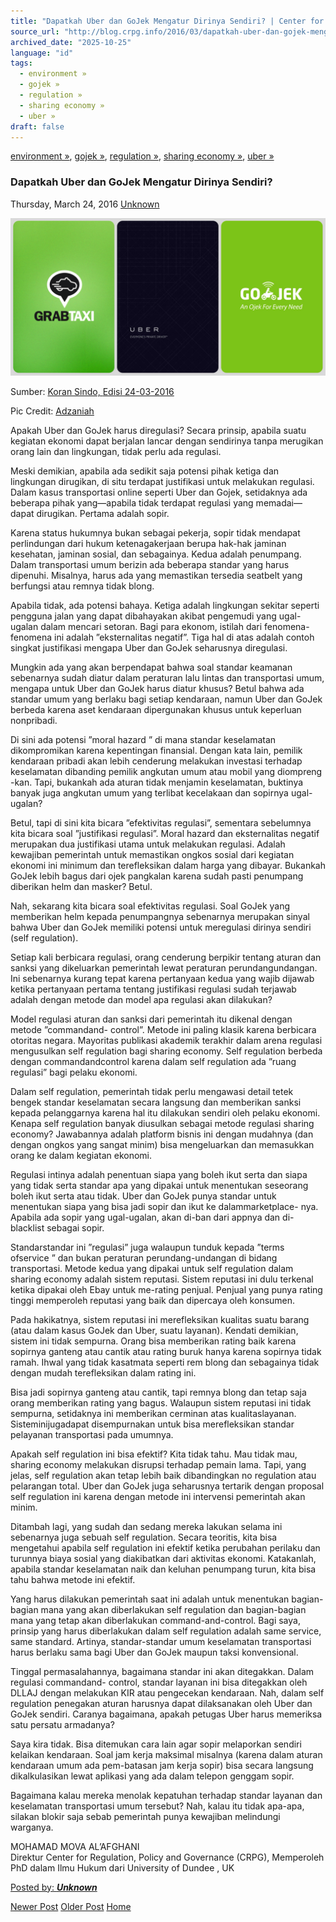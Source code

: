 ```yaml
---
title: "Dapatkah Uber dan GoJek Mengatur Dirinya Sendiri? | Center for Regulation, Policy and Governance (CRPG)"
source_url: "http://blog.crpg.info/2016/03/dapatkah-uber-dan-gojek-mengatur.html"
archived_date: "2025-10-25"
language: "id"
tags:
  - environment »
  - gojek »
  - regulation »
  - sharing economy »
  - uber »
draft: false
---
```


[environment »](http://blog.crpg.info/search/label/environment), [gojek »](http://blog.crpg.info/search/label/gojek), [regulation »](http://blog.crpg.info/search/label/regulation), [sharing economy »](http://blog.crpg.info/search/label/sharing%20economy), [uber »](http://blog.crpg.info/search/label/uber)

###  Dapatkah Uber dan GoJek Mengatur Dirinya Sendiri? 

Thursday, March 24, 2016  [ Unknown ](https://www.blogger.com/profile/00655928445009738553 "author profile")

![](/assets/images/asset_00048_img_7495.jpg)

  
  
Sumber: [Koran Sindo, ](http://www.koran-sindo.com/news.php?r=1&n=3&date=2016-03-24)[Edisi 24-03-2016](http://www.koran-sindo.com/news.php?r=1&n=3&date=2016-03-24)  
  
Pic Credit: [Adzaniah](http://adzaniah.com/2015/05/14/meng-uber-gojek-nge-grabtaxi/)  
  
Apakah Uber dan GoJek harus diregulasi? Secara prinsip, apabila suatu kegiatan ekonomi dapat berjalan lancar dengan sendirinya tanpa merugikan orang lain dan lingkungan, tidak perlu ada regulasi.   
  
Meski demikian, apabila ada sedikit saja potensi pihak ketiga dan lingkungan dirugikan, di situ terdapat justifikasi untuk melakukan regulasi. Dalam kasus transportasi online seperti Uber dan Gojek, setidaknya ada beberapa pihak yang—apabila tidak terdapat regulasi yang memadai—dapat dirugikan. Pertama adalah sopir.   
  
Karena status hukumnya bukan sebagai pekerja, sopir tidak mendapat perlindungan dari hukum ketenagakerjaan berupa hak-hak jaminan kesehatan, jaminan sosial, dan sebagainya. Kedua adalah penumpang. Dalam transportasi umum berizin ada beberapa standar yang harus dipenuhi. Misalnya, harus ada yang memastikan tersedia seatbelt yang berfungsi atau remnya tidak blong.   
  
Apabila tidak, ada potensi bahaya. Ketiga adalah lingkungan sekitar seperti pengguna jalan yang dapat dibahayakan akibat pengemudi yang ugal-ugalan dalam mencari setoran. Bagi para ekonom, istilah dari fenomena-fenomena ini adalah ”eksternalitas negatif”. Tiga hal di atas adalah contoh singkat justifikasi mengapa Uber dan GoJek seharusnya diregulasi.   
  


Mungkin ada yang akan berpendapat bahwa soal standar keamanan sebenarnya sudah diatur dalam peraturan lalu lintas dan transportasi umum, mengapa untuk Uber dan GoJek harus diatur khusus? Betul bahwa ada standar umum yang berlaku bagi setiap kendaraan, namun Uber dan GoJek berbeda karena aset kendaraan dipergunakan khusus untuk keperluan nonpribadi.

  


  


Di sini ada potensi ”moral hazard ” di mana standar keselamatan dikompromikan karena kepentingan finansial. Dengan kata lain, pemilik kendaraan pribadi akan lebih cenderung melakukan investasi terhadap keselamatan dibanding pemilik angkutan umum atau mobil yang diompreng -kan. Tapi, bukankah ada aturan tidak menjamin keselamatan, buktinya banyak juga angkutan umum yang terlibat kecelakaan dan sopirnya ugal-ugalan? 

  


  


  


Betul, tapi di sini kita bicara ”efektivitas regulasi”, sementara sebelumnya kita bicara soal ”justifikasi regulasi”. Moral hazard dan eksternalitas negatif merupakan dua justifikasi utama untuk melakukan regulasi. Adalah kewajiban pemerintah untuk memastikan ongkos sosial dari kegiatan ekonomi ini minimum dan terefleksikan dalam harga yang dibayar. Bukankah GoJek lebih bagus dari ojek pangkalan karena sudah pasti penumpang diberikan helm dan masker? Betul. 

  


  


  


Nah, sekarang kita bicara soal efektivitas regulasi. Soal GoJek yang memberikan helm kepada penumpangnya sebenarnya merupakan sinyal bahwa Uber dan GoJek memiliki potensi untuk meregulasi dirinya sendiri (self regulation). 

  


  


  


Setiap kali berbicara regulasi, orang cenderung berpikir tentang aturan dan sanksi yang dikeluarkan pemerintah lewat peraturan perundangundangan. Ini sebenarnya kurang tepat karena pertanyaan kedua yang wajib dijawab ketika pertanyaan pertama tentang justifikasi regulasi sudah terjawab adalah dengan metode dan model apa regulasi akan dilakukan? 

  


  


  


Model regulasi aturan dan sanksi dari pemerintah itu dikenal dengan metode ”commandand- control”. Metode ini paling klasik karena berbicara otoritas negara. Mayoritas publikasi akademik terakhir dalam arena regulasi mengusulkan self regulation bagi sharing economy. Self regulation berbeda dengan commandandcontrol karena dalam self regulation ada ”ruang regulasi” bagi pelaku ekonomi. 

  


  


  


Dalam self regulation, pemerintah tidak perlu mengawasi detail tetek bengek standar keselamatan secara langsung dan memberikan sanksi kepada pelanggarnya karena hal itu dilakukan sendiri oleh pelaku ekonomi. Kenapa self regulation banyak diusulkan sebagai metode regulasi sharing economy? Jawabannya adalah platform bisnis ini dengan mudahnya (dan dengan ongkos yang sangat minim) bisa mengeluarkan dan memasukkan orang ke dalam kegiatan ekonomi. 

  


  


  


Regulasi intinya adalah penentuan siapa yang boleh ikut serta dan siapa yang tidak serta standar apa yang dipakai untuk menentukan seseorang boleh ikut serta atau tidak. Uber dan GoJek punya standar untuk menentukan siapa yang bisa jadi sopir dan ikut ke dalammarketplace- nya. Apabila ada sopir yang ugal-ugalan, akan di-ban dari appnya dan di-blacklist sebagai sopir. 

  


  


  


Standarstandar ini ”regulasi” juga walaupun tunduk kepada ”terms ofservice ” dan bukan peraturan perundang-undangan di bidang transportasi. Metode kedua yang dipakai untuk self regulation dalam sharing economy adalah sistem reputasi. Sistem reputasi ini dulu terkenal ketika dipakai oleh Ebay untuk me-rating penjual. Penjual yang punya rating tinggi memperoleh reputasi yang baik dan dipercaya oleh konsumen. 

  


  


  


Pada hakikatnya, sistem reputasi ini merefleksikan kualitas suatu barang (atau dalam kasus GoJek dan Uber, suatu layanan). Kendati demikian, sistem ini tidak sempurna. Orang bisa memberikan rating baik karena sopirnya ganteng atau cantik atau rating buruk hanya karena sopirnya tidak ramah. Ihwal yang tidak kasatmata seperti rem blong dan sebagainya tidak dengan mudah terefleksikan dalam rating ini. 

  


  


  


Bisa jadi sopirnya ganteng atau cantik, tapi remnya blong dan tetap saja orang memberikan rating yang bagus. Walaupun sistem reputasi ini tidak sempurna, setidaknya ini memberikan cerminan atas kualitaslayanan. Sisteminijugadapat disempurnakan untuk bisa merefleksikan standar pelayanan transportasi pada umumnya. 

  


  


  


Apakah self regulation ini bisa efektif? Kita tidak tahu. Mau tidak mau, sharing economy melakukan disrupsi terhadap pemain lama. Tapi, yang jelas, self regulation akan tetap lebih baik dibandingkan no regulation atau pelarangan total. Uber dan GoJek juga seharusnya tertarik dengan proposal self regulation ini karena dengan metode ini intervensi pemerintah akan minim. 

  


  


  


Ditambah lagi, yang sudah dan sedang mereka lakukan selama ini sebenarnya juga sebuah self regulation. Secara teoritis, kita bisa mengetahui apabila self regulation ini efektif ketika perubahan perilaku dan turunnya biaya sosial yang diakibatkan dari aktivitas ekonomi. Katakanlah, apabila standar keselamatan naik dan keluhan penumpang turun, kita bisa tahu bahwa metode ini efektif. 

  


  


  


Yang harus dilakukan pemerintah saat ini adalah untuk menentukan bagian-bagian mana yang akan diberlakukan self regulation dan bagian-bagian mana yang tetap akan diberlakukan command-and-control. Bagi saya, prinsip yang harus diberlakukan dalam self regulation adalah same service, same standard. Artinya, standar-standar umum keselamatan transportasi harus berlaku sama bagi Uber dan GoJek maupun taksi konvensional. 

  


  


  


Tinggal permasalahannya, bagaimana standar ini akan ditegakkan. Dalam regulasi commandand- control, standar layanan ini bisa ditegakkan oleh DLLAJ dengan melakukan KIR atau pengecekan kendaraan. Nah, dalam self regulation penegakan aturan harusnya dapat dilaksanakan oleh Uber dan GoJek sendiri. Caranya bagaimana, apakah petugas Uber harus memeriksa satu persatu armadanya? 

  


  


  


Saya kira tidak. Bisa ditemukan cara lain agar sopir melaporkan sendiri kelaikan kendaraan. Soal jam kerja maksimal misalnya (karena dalam aturan kendaraan umum ada pem-batasan jam kerja sopir) bisa secara langsung dikalkulasikan lewat aplikasi yang ada dalam telepon genggam sopir. 

  


  


  


Bagaimana kalau mereka menolak kepatuhan terhadap standar layanan dan keselamatan transportasi umum tersebut? Nah, kalau itu tidak apa-apa, silakan blokir saja sebab pemerintah punya kewajiban melindungi warganya.

  


  


MOHAMAD MOVA AL’AFGHANI   
Direktur Center for Regulation, Policy and Governance (CRPG), Memperoleh PhD dalam Ilmu Hukum dari University of Dundee , UK 

[ Posted by: _**Unknown**_ ](https://www.blogger.com/profile/00655928445009738553 "author profile")

[ ](https://www.blogger.com/email-post/1800407982648215581/4709049135376291644 "Email Post") [ ](https://www.blogger.com/post-edit.g?blogID=1800407982648215581&postID=4709049135376291644&from=pencil "Edit Post")

[Newer Post](http://blog.crpg.info/2016/03/hasil-analisa-regulasi-air-limbah-skala.html "Newer Post") [Older Post](http://blog.crpg.info/2016/03/regulasinet-search-engine-hukum-dan.html "Older Post") [Home](http://blog.crpg.info/)
